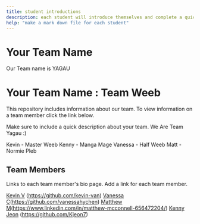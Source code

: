 ```yaml
---
title: student introductions
description: each student will introduce themselves and complete a quick bio
help: "make a mark down file for each student"
---
```


# Your Team Name
Our Team name is YAGAU
# Your Team Name : Team Weeb

This repository includes information about our team. To view information on a team member click the link below.

Make sure to include a quick description about your team.
We Are Team Yagau :)

Kevin - Master Weeb
Kenny - Manga Mage
Vanessa - Half Weeb
Matt - Normie Pleb

## Team Members
Links to each team member's bio page. Add a link for each team member.

[Kevin V](/kevin.md) (https://github.com/kevin-van)
[Vanessa C](/vanessa.md)(https://github.com/vanessahychen)
[Matthew M](/matthew.md)(https://www.linkedin.com/in/matthew-mcconnell-656472204/)
[Kenny Jeon](/myname.md) (https://github.com/Kjeon7)